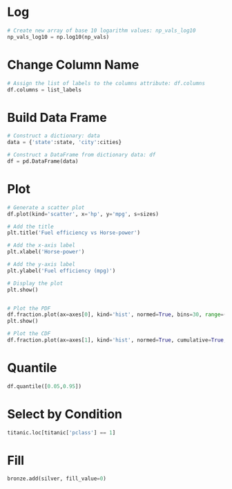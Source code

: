 # Log
```python
# Create new array of base 10 logarithm values: np_vals_log10
np_vals_log10 = np.log10(np_vals)
```

# Change Column Name
```python
# Assign the list of labels to the columns attribute: df.columns
df.columns = list_labels
```

# Build Data Frame
```python
# Construct a dictionary: data
data = {'state':state, 'city':cities}

# Construct a DataFrame from dictionary data: df
df = pd.DataFrame(data)
```

# Plot
```python
# Generate a scatter plot
df.plot(kind='scatter', x='hp', y='mpg', s=sizes)

# Add the title
plt.title('Fuel efficiency vs Horse-power')

# Add the x-axis label
plt.xlabel('Horse-power')

# Add the y-axis label
plt.ylabel('Fuel efficiency (mpg)')

# Display the plot
plt.show()


# Plot the PDF
df.fraction.plot(ax=axes[0], kind='hist', normed=True, bins=30, range=(0,.3))
plt.show()

# Plot the CDF
df.fraction.plot(ax=axes[1], kind='hist', normed=True, cumulative=True, bins=30, range=(0,.3))
```

# Quantile
```python
df.quantile([0.05,0.95])
```

# Select by Condition 
```python
titanic.loc[titanic['pclass'] == 1]
```

# Fill
```python
bronze.add(silver, fill_value=0)
```


